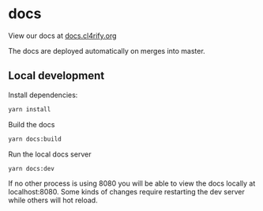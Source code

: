 # docs

View our docs at [docs.cl4rify.org](https://docs.cl4rify.org)

The docs are deployed automatically on merges into master.

## Local development

Install dependencies:

```bash
yarn install
```

Build the docs

```bash
yarn docs:build
```

Run the local docs server

```bash
yarn docs:dev
```

If no other process is using 8080 you will be able to view the docs locally at localhost:8080. Some kinds of changes require restarting the dev server while others will hot reload.

